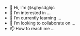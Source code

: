 - 👋 Hi, I’m @sghysdghjc
- 👀 I’m interested in ...
- 🌱 I’m currently learning ...
- 💞️ I’m looking to collaborate on ...
- 📫 How to reach me ...

<!---
sghysdghjc/sghysdghjc is a ✨ special ✨ repository because its `README.md` (this file) appears on your GitHub profile.
You can click the Preview link to take a look at your changes.
--->
